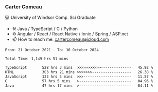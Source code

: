 ### Carter Comeau

💻 University of Windsor Comp. Sci Graduate

- ⚒️ Java / TypeScript / C / Python
- ⚙️ Angular / React / React Native / Ionic / Spring / ASP.net
- 📫 How to reach me: cartercomeau@icloud.com

<!--START_SECTION:waka-->

```txt
From: 21 October 2021 - To: 10 October 2024

Total Time: 1,149 hrs 51 mins

TypeScript       528 hrs 3 mins  >>>>>>>>>>>--------------   45.92 %
HTML             303 hrs 21 mins >>>>>>>------------------   26.38 %
JavaScript       133 hrs 5 mins  >>>----------------------   11.57 %
C                57 hrs 5 mins   >------------------------   04.96 %
Java             47 hrs 17 mins  >------------------------   04.11 %
```

<!--END_SECTION:waka-->
